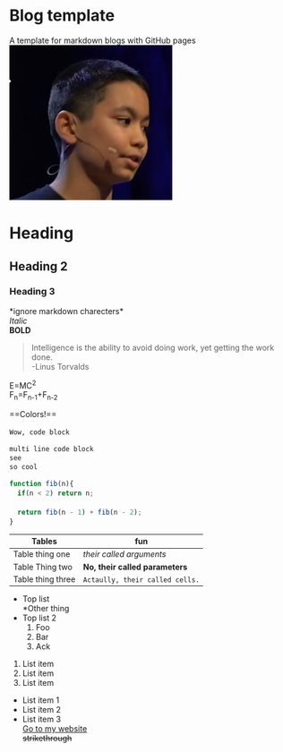 # Blog template
A template for markdown blogs with GitHub pages
![Wow, an image](/assets/img/picture.png)

# Heading  
## Heading 2  
### Heading 3  
\*ignore markdown charecters\*  
*Italic*  
**BOLD**  
> Intelligence is the ability to avoid doing work, yet getting the work done.    
> -Linus Torvalds

E=MC<sup>2</sup>  
F<sub>n</sub>=F<sub>n-1</sub>+F<sub>n-2</sub>

==Colors!==  




`Wow, code block`
```
multi line code block  
see   
so cool
```    

``` js
function fib(n){
  if(n < 2) return n;
  
  return fib(n - 1) + fib(n - 2);
}
```


| Tables | fun |
| ------ | ----------- |
| Table thing one  |*their called arguments* |
| Table Thing two | **No, their called parameters** |
| Table thing three| `Actaully, their called cells.` |


* Top list       
    *Other thing
* Top list 2
    1. Foo
    2. Bar
    3. Ack


1. List item  
2. List item  
3. List item  

- List item 1  
- List item 2  
- List item 3  
[Go to my website](https://kazmal.tech)  
~~strikethrough~~


